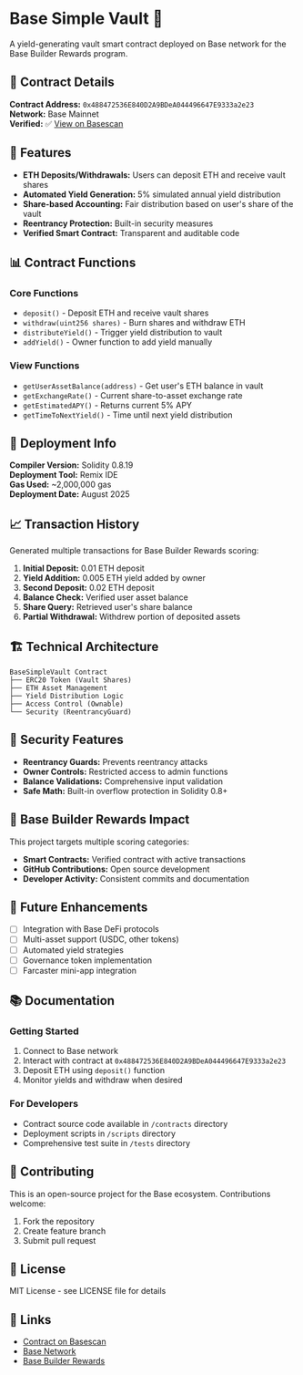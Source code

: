 # Base Simple Vault 🏦

A yield-generating vault smart contract deployed on Base network for the Base Builder Rewards program.

## 📍 Contract Details

**Contract Address:** `0x488472536E840D2A9BDeA044496647E9333a2e23`  
**Network:** Base Mainnet  
**Verified:** ✅ [View on Basescan](https://basescan.org/address/0x488472536E840D2A9BDeA044496647E9333a2e23)

## 🚀 Features

- **ETH Deposits/Withdrawals:** Users can deposit ETH and receive vault shares
- **Automated Yield Generation:** 5% simulated annual yield distribution
- **Share-based Accounting:** Fair distribution based on user's share of the vault
- **Reentrancy Protection:** Built-in security measures
- **Verified Smart Contract:** Transparent and auditable code

## 📊 Contract Functions

### Core Functions
- `deposit()` - Deposit ETH and receive vault shares
- `withdraw(uint256 shares)` - Burn shares and withdraw ETH
- `distributeYield()` - Trigger yield distribution to vault
- `addYield()` - Owner function to add yield manually

### View Functions
- `getUserAssetBalance(address)` - Get user's ETH balance in vault
- `getExchangeRate()` - Current share-to-asset exchange rate
- `getEstimatedAPY()` - Returns current 5% APY
- `getTimeToNextYield()` - Time until next yield distribution

## 🔨 Deployment Info

**Compiler Version:** Solidity 0.8.19  
**Deployment Tool:** Remix IDE  
**Gas Used:** ~2,000,000 gas  
**Deployment Date:** August 2025

## 📈 Transaction History

Generated multiple transactions for Base Builder Rewards scoring:

1. **Initial Deposit:** 0.01 ETH deposit
2. **Yield Addition:** 0.005 ETH yield added by owner  
3. **Second Deposit:** 0.02 ETH deposit
4. **Balance Check:** Verified user asset balance
5. **Share Query:** Retrieved user's share balance
6. **Partial Withdrawal:** Withdrew portion of deposited assets

## 🏗️ Technical Architecture

```
BaseSimpleVault Contract
├── ERC20 Token (Vault Shares)
├── ETH Asset Management
├── Yield Distribution Logic  
├── Access Control (Ownable)
└── Security (ReentrancyGuard)
```

## 🔐 Security Features

- **Reentrancy Guards:** Prevents reentrancy attacks
- **Owner Controls:** Restricted access to admin functions
- **Balance Validations:** Comprehensive input validation
- **Safe Math:** Built-in overflow protection in Solidity 0.8+

## 🎯 Base Builder Rewards Impact

This project targets multiple scoring categories:
- **Smart Contracts:** Verified contract with active transactions
- **GitHub Contributions:** Open source development
- **Developer Activity:** Consistent commits and documentation

## 🚀 Future Enhancements

- [ ] Integration with Base DeFi protocols
- [ ] Multi-asset support (USDC, other tokens)
- [ ] Automated yield strategies
- [ ] Governance token implementation
- [ ] Farcaster mini-app integration

## 📚 Documentation

### Getting Started
1. Connect to Base network
2. Interact with contract at `0x488472536E840D2A9BDeA044496647E9333a2e23`
3. Deposit ETH using `deposit()` function
4. Monitor yields and withdraw when desired

### For Developers
- Contract source code available in `/contracts` directory
- Deployment scripts in `/scripts` directory
- Comprehensive test suite in `/tests` directory

## 🤝 Contributing

This is an open-source project for the Base ecosystem. Contributions welcome:
1. Fork the repository
2. Create feature branch
3. Submit pull request

## 📜 License

MIT License - see LICENSE file for details

## 🔗 Links

- [Contract on Basescan](https://basescan.org/address/0x488472536E840D2A9BDeA044496647E9333a2e23)
- [Base Network](https://base.org)
- [Base Builder Rewards](https://talent.xyz)
